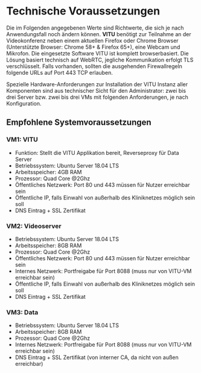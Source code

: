 # Technische Voraussetzungen

<print-header/>

Die im Folgenden angegebenen Werte sind Richtwerte, die sich je nach Anwendungsfall noch ändern können.
**VITU** benötigt zur Teilnahme an der Videokonferenz neben einem aktuellen Firefox oder Chrome Browser (Unterstützte Browser: Chrome 58+ & Firefox 65+), eine Webcam und Mikrofon. Die eingesetzte Software VITU ist komplett browserbasiert. Die Lösung basiert technisch auf WebRTC, jegliche Kommunikation erfolgt TLS verschlüsselt. Falls vorhanden, sollten die ausgehenden Firewallregeln folgende URLs auf Port 443 TCP erlauben.

Spezielle Hardware-Anforderungen zur Installation der VITU Instanz aller Komponenten sind aus technischer Sicht für den Administrator: zwei bis drei Server bzw. zwei bis drei VMs mit folgenden Anforderungen, je nach Konfiguration.

## Empfohlene Systemvoraussetzungen

### VM1: VITU

- Funktion: Stellt die VITU Applikation bereit, Reverseproxy für Data Server
- Betriebssystem: Ubuntu Server 18.04 LTS
- Arbeitsspeicher: 4GB RAM
- Prozessor: Quad Core @2Ghz
- Öffentliches Netzwerk: Port 80 und 443 müssen für Nutzer erreichbar sein
- Öffentliche IP, falls Einwahl von außerhalb des Kliniknetzes möglich sein soll
- DNS Eintrag + SSL Zertifikat

### VM2: Videoserver

- Betriebssystem: Ubuntu Server 18.04 LTS
- Arbeitsspeicher: 8GB RAM
- Prozessor: Quad Core @2Ghz
- Öffentliches Netzwerk: Port 80 und 443 müssen für Nutzer erreichbar sein
- Internes Netzwerk: Portfreigabe für Port 8088 (muss nur von VITU-VM erreichbar sein)
- Öffentliche IP, falls Einwahl von außerhalb des Kliniknetzes möglich sein soll
- DNS Eintrag + SSL Zertifikat

### VM3: Data

- Betriebssystem: Ubuntu Server 18.04 LTS
- Arbeitsspeicher: 8GB RAM
- Prozessor: Quad Core @2Ghz
- Internes Netzwerk: Portfreigabe für Port 8088 (muss nur von VITU-VM erreichbar sein)
- DNS Eintrag + SSL Zertifikat (von interner CA, da nicht von außen erreichbar)

<pdf-download />
